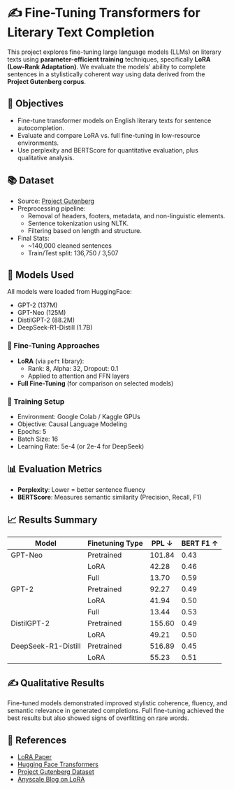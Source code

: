 # ✍️ Fine-Tuning Transformers for Literary Text Completion

This project explores fine-tuning large language models (LLMs) on literary texts using **parameter-efficient training** techniques, specifically **LoRA (Low-Rank Adaptation)**. We evaluate the models' ability to complete sentences in a stylistically coherent way using data derived from the **Project Gutenberg corpus**.

## 🎯 Objectives

- Fine-tune transformer models on English literary texts for sentence autocompletion.
- Evaluate and compare LoRA vs. full fine-tuning in low-resource environments.
- Use perplexity and BERTScore for quantitative evaluation, plus qualitative analysis.

## 📚 Dataset

- Source: [Project Gutenberg](https://www.gutenberg.org/)
- Preprocessing pipeline:
  - Removal of headers, footers, metadata, and non-linguistic elements.
  - Sentence tokenization using NLTK.
  - Filtering based on length and structure.
- Final Stats:
  - ~140,000 cleaned sentences
  - Train/Test split: 136,750 / 3,507

## 🤖 Models Used

All models were loaded from HuggingFace:
- GPT-2 (137M)
- GPT-Neo (125M)
- DistilGPT-2 (88.2M)
- DeepSeek-R1-Distill (1.7B)

### 🧪 Fine-Tuning Approaches

- **LoRA** (via `peft` library):
  - Rank: 8, Alpha: 32, Dropout: 0.1
  - Applied to attention and FFN layers
- **Full Fine-Tuning** (for comparison on selected models)

### 🔧 Training Setup

- Environment: Google Colab / Kaggle GPUs
- Objective: Causal Language Modeling
- Epochs: 5
- Batch Size: 16
- Learning Rate: 5e-4 (or 2e-4 for DeepSeek)

## 📊 Evaluation Metrics

- **Perplexity**: Lower = better sentence fluency
- **BERTScore**: Measures semantic similarity (Precision, Recall, F1)

## 📈 Results Summary

| Model                  | Finetuning Type | PPL ↓  | BERT F1 ↑ |
|------------------------|-----------------|--------|-----------|
| GPT-Neo                | Pretrained      | 101.84 | 0.43      |
|                        | LoRA            | 42.28  | 0.46      |
|                        | Full            | 13.70  | 0.59      |
| GPT-2                  | Pretrained      | 92.27  | 0.49      |
|                        | LoRA            | 41.94  | 0.50      |
|                        | Full            | 13.44  | 0.53      |
| DistilGPT-2            | Pretrained      | 155.60 | 0.49      |
|                        | LoRA            | 49.21  | 0.50      |
| DeepSeek-R1-Distill    | Pretrained      | 516.89 | 0.45      |
|                        | LoRA            | 55.23  | 0.51      |

## ✍️ Qualitative Results

Fine-tuned models demonstrated improved stylistic coherence, fluency, and semantic relevance in generated completions. Full fine-tuning achieved the best results but also showed signs of overfitting on rare words.

## 📎 References

- [LoRA Paper](https://arxiv.org/abs/2106.09685)
- [Hugging Face Transformers](https://huggingface.co/transformers/)
- [Project Gutenberg Dataset](https://huggingface.co/datasets/manu/project_gutenberg)
- [Anyscale Blog on LoRA](https://www.anyscale.com/blog/fine-tuning-llms-lora-or-full-parameter-an-in-depth-analysis-with-llama-2)
